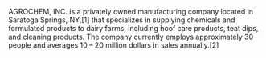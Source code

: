 AGROCHEM, INC. is a privately owned manufacturing company located in Saratoga Springs, NY,[1] that specializes in supplying chemicals and formulated products to dairy farms, including hoof care products, teat dips, and cleaning products. The company currently employs approximately 30 people and averages 10 – 20 million dollars in sales annually.[2]

